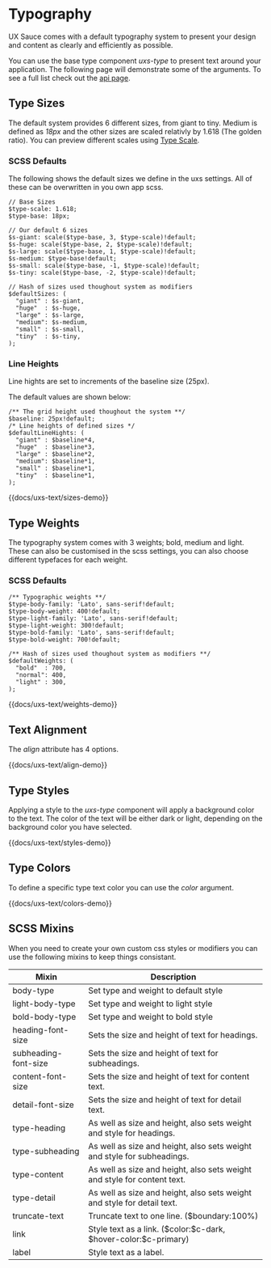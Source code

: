 # Typography

UX Sauce comes with a default typography system to present your design and content as clearly and efficiently as possible.

You can use the base type component _uxs-type_ to present text around your application. The following page will demonstrate some of the arguments. To see a full list check out the [api page](../api/components/uxs-text).

## Type Sizes

The default system provides 6 different sizes, from giant to tiny. Medium is defined as _18px_ and the other sizes are scaled relativly by 1.618 (The golden ratio). You can preview different scales using [Type Scale](https://type-scale.com/).

### SCSS Defaults

The following shows the default sizes we define in the uxs settings. All of these can be overwritten in you own app scss.

    // Base Sizes
    $type-scale: 1.618;
    $type-base: 18px;

    // Our default 6 sizes
    $s-giant: scale($type-base, 3, $type-scale)!default;
    $s-huge: scale($type-base, 2, $type-scale)!default;
    $s-large: scale($type-base, 1, $type-scale)!default;
    $s-medium: $type-base!default;
    $s-small: scale($type-base, -1, $type-scale)!default;
    $s-tiny: scale($type-base, -2, $type-scale)!default;

    // Hash of sizes used thoughout system as modifiers
    $defaultSizes: (
      "giant" : $s-giant,
      "huge"  : $s-huge,
      "large" : $s-large,
      "medium": $s-medium,
      "small" : $s-small,
      "tiny"  : $s-tiny,
    );

### Line Heights

Line hights are set to increments of the baseline size (25px).

The default values are shown below:

    /** The grid height used thoughout the system **/
    $baseline: 25px!default;
    /* Line heights of defined sizes */
    $defaultLineHights: (
      "giant" : $baseline*4,
      "huge"  : $baseline*3,
      "large" : $baseline*2,
      "medium": $baseline*1,
      "small" : $baseline*1,
      "tiny"  : $baseline*1,
    );

{{docs/uxs-text/sizes-demo}}

## Type Weights

The typography system comes with 3 weights; bold, medium and light. These can also be customised in the scss settings, you can also choose different typefaces for each weight.

### SCSS Defaults

    /** Typographic weights **/
    $type-body-family: 'Lato', sans-serif!default;
    $type-body-weight: 400!default;
    $type-light-family: 'Lato', sans-serif!default;
    $type-light-weight: 300!default;
    $type-bold-family: 'Lato', sans-serif!default;
    $type-bold-weight: 700!default;

    /** Hash of sizes used thoughout system as modifiers **/
    $defaultWeights: (
      "bold"  : 700,
      "normal": 400,
      "light" : 300,
    );

{{docs/uxs-text/weights-demo}}

## Text Alignment

The _align_ attribute has 4 options.

{{docs/uxs-text/align-demo}}

## Type Styles

Applying a style to the _uxs-type_ component will apply a background color to the text. The color of the text will be either dark or light, depending on the background color you have selected.

{{docs/uxs-text/styles-demo}}

## Type Colors

To define a specific type text color you can use the _color_ argument.

{{docs/uxs-text/colors-demo}}

## SCSS Mixins

When you need to create your own custom css styles or modifiers you can use the following mixins to keep things consistant.

<table class="docs-w-full docs-text-left docs-table-collapse">
  <thead>
    <tr>
      <th class="docs-text-sm docs-font-semibold docs-text-grey-darker docs-p-2 docs-bg-grey-lightest">Mixin</th>
      <th class="docs-text-sm docs-font-semibold docs-text-grey-darker docs-p-2 docs-bg-grey-lightest">Description</th>
    </tr>
  </thead>
  <tbody class="align-baseline">
    <tr>
      <td class="docs-p-2 docs-border-t docs-border-grey-light docs-font-mono docs-text-xs docs-text-purple-dark docs-whitespace-no-wrap">body-type</td>
      <td class="docs-p-2 docs-border-t docs-border-grey-light docs-font-mono docs-text-xs docs-text-blue-dark docs-whitespace-pre">Set type and weight to default style</td>
    </tr>
    <tr>
      <td class="docs-p-2 docs-border-t docs-border-grey-light docs-font-mono docs-text-xs docs-text-purple-dark docs-whitespace-no-wrap">light-body-type</td>
      <td class="docs-p-2 docs-border-t docs-border-grey-light docs-font-mono docs-text-xs docs-text-blue-dark docs-whitespace-pre">Set type and weight to light style</td>
    </tr>
    <tr>
      <td class="docs-p-2 docs-border-t docs-border-grey-light docs-font-mono docs-text-xs docs-text-purple-dark docs-whitespace-no-wrap">bold-body-type</td>
      <td class="docs-p-2 docs-border-t docs-border-grey-light docs-font-mono docs-text-xs docs-text-blue-dark docs-whitespace-pre">Set type and weight to bold style</td>
    </tr>
    <tr>
      <td class="docs-p-2 docs-border-t docs-border-grey-light docs-font-mono docs-text-xs docs-text-purple-dark docs-whitespace-no-wrap">heading-font-size</td>
      <td class="docs-p-2 docs-border-t docs-border-grey-light docs-font-mono docs-text-xs docs-text-blue-dark docs-whitespace-pre">Sets the size and height of text for headings.</td>
    </tr>
    <tr>
      <td class="docs-p-2 docs-border-t docs-border-grey-light docs-font-mono docs-text-xs docs-text-purple-dark docs-whitespace-no-wrap">subheading-font-size</td>
      <td class="docs-p-2 docs-border-t docs-border-grey-light docs-font-mono docs-text-xs docs-text-blue-dark docs-whitespace-pre">Sets the size and height of text for subheadings.</td>
    </tr>
    <tr>
      <td class="docs-p-2 docs-border-t docs-border-grey-light docs-font-mono docs-text-xs docs-text-purple-dark docs-whitespace-no-wrap">content-font-size</td>
      <td class="docs-p-2 docs-border-t docs-border-grey-light docs-font-mono docs-text-xs docs-text-blue-dark docs-whitespace-pre">Sets the size and height of text for content text.</td>
    </tr>
    <tr>
      <td class="docs-p-2 docs-border-t docs-border-grey-light docs-font-mono docs-text-xs docs-text-purple-dark docs-whitespace-no-wrap">detail-font-size</td>
      <td class="docs-p-2 docs-border-t docs-border-grey-light docs-font-mono docs-text-xs docs-text-blue-dark docs-whitespace-pre">Sets the size and height of text for detail text.</td>
    </tr>
    <tr>
      <td class="docs-p-2 docs-border-t docs-border-grey-lighter docs-font-mono docs-text-xs docs-text-purple-dark docs-whitespace-no-wrap">type-heading</td>
      <td class="docs-p-2 docs-border-t docs-border-grey-lighter docs-font-mono docs-text-xs docs-text-blue-dark docs-whitespace-pre">As well as size and height, also sets weight and style for headings.</td>
    </tr>
    <tr>
      <td class="docs-p-2 docs-border-t docs-border-grey-lighter docs-font-mono docs-text-xs docs-text-purple-dark docs-whitespace-no-wrap">type-subheading</td>
      <td class="docs-p-2 docs-border-t docs-border-grey-lighter docs-font-mono docs-text-xs docs-text-blue-dark docs-whitespace-pre">As well as size and height, also sets weight and style for subheadings.</td>
    </tr>
    <tr>
      <td class="docs-p-2 docs-border-t docs-border-grey-lighter docs-font-mono docs-text-xs docs-text-purple-dark docs-whitespace-no-wrap">type-content</td>
      <td class="docs-p-2 docs-border-t docs-border-grey-lighter docs-font-mono docs-text-xs docs-text-blue-dark docs-whitespace-pre">As well as size and height, also sets weight and style for content text.</td>
    </tr>
    <tr>
      <td class="docs-p-2 docs-border-t docs-border-grey-lighter docs-font-mono docs-text-xs docs-text-purple-dark docs-whitespace-no-wrap">type-detail</td>
      <td class="docs-p-2 docs-border-t docs-border-grey-lighter docs-font-mono docs-text-xs docs-text-blue-dark docs-whitespace-pre">As well as size and height, also sets weight and style for detail text.</td>
    </tr>
    <tr>
      <td class="docs-p-2 docs-border-t docs-border-grey-lighter docs-font-mono docs-text-xs docs-text-purple-dark docs-whitespace-no-wrap">truncate-text</td>
      <td class="docs-p-2 docs-border-t docs-border-grey-lighter docs-font-mono docs-text-xs docs-text-blue-dark docs-whitespace-pre">Truncate text to one line. ($boundary:100%)</td>
    </tr>
    <tr>
      <td class="docs-p-2 docs-border-t docs-border-grey-lighter docs-font-mono docs-text-xs docs-text-purple-dark docs-whitespace-no-wrap">link</td>
      <td class="docs-p-2 docs-border-t docs-border-grey-lighter docs-font-mono docs-text-xs docs-text-blue-dark docs-whitespace-pre">Style text as a link. ($color:$c-dark, $hover-color:$c-primary)</td>
    </tr>
    <tr>
      <td class="docs-p-2 docs-border-t docs-border-grey-lighter docs-font-mono docs-text-xs docs-text-purple-dark docs-whitespace-no-wrap">label</td>
      <td class="docs-p-2 docs-border-t docs-border-grey-lighter docs-font-mono docs-text-xs docs-text-blue-dark docs-whitespace-pre">Style text as a label.</td>
    </tr>
  </tbody>
</table>
